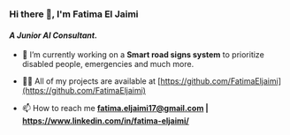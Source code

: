 ### Hi there 👋, I'm Fatima El Jaimi
#### *A Junior AI Consultant.*


- 🌱 I’m currently working on a **Smart road signs system** to prioritize disabled people, emergencies and much more.

- 👨‍💻 All of my projects are available at [https://github.com/FatimaEljaimi](https://github.com/FatimaEljaimi)

- 📫 How to reach me **fatima.eljaimi17@gmail.com | https://www.linkedin.com/in/fatima-eljaimi/**




